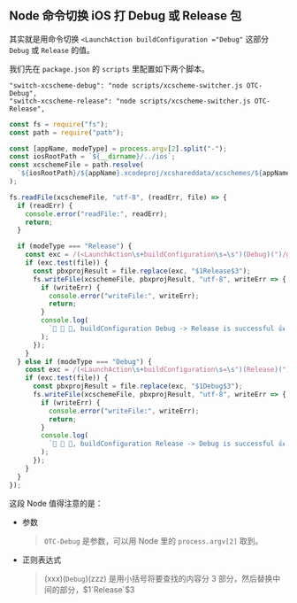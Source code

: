 ## Node 命令切换 iOS 打 Debug 或 Release 包

其实就是用命令切换 `<LaunchAction buildConfiguration ="Debug"` 这部分 `Debug` 或 `Release` 的值。

我们先在 `package.json` 的 `scripts` 里配置如下两个脚本。

```
"switch-xcscheme-debug": "node scripts/xcscheme-switcher.js OTC-Debug",
"switch-xcscheme-release": "node scripts/xcscheme-switcher.js OTC-Release",
```

```js
const fs = require("fs");
const path = require("path");

const [appName, modeType] = process.argv[2].split("-");
const iosRootPath = `${__dirname}/../ios`;
const xcschemeFile = path.resolve(
  `${iosRootPath}/${appName}.xcodeproj/xcshareddata/xcschemes/${appName}.xcscheme`
);

fs.readFile(xcschemeFile, "utf-8", (readErr, file) => {
  if (readErr) {
    console.error("readFile:", readErr);
    return;
  }

  if (modeType === "Release") {
    const exc = /(<LaunchAction\s+buildConfiguration\s=\s")(Debug)(")/g;
    if (exc.test(file)) {
      const pbxprojResult = file.replace(exc, "$1Release$3");
      fs.writeFile(xcschemeFile, pbxprojResult, "utf-8", writeErr => {
        if (writeErr) {
          console.error("writeFile:", writeErr);
          return;
        }
        console.log(
          `🎉 🎉 🎉, buildConfiguration Debug -> Release is successful 👍 👍 👍!`
        );
      });
    }
  } else if (modeType === "Debug") {
    const exc = /(<LaunchAction\s+buildConfiguration\s=\s")(Release)(")/g;
    if (exc.test(file)) {
      const pbxprojResult = file.replace(exc, "$1Debug$3");
      fs.writeFile(xcschemeFile, pbxprojResult, "utf-8", writeErr => {
        if (writeErr) {
          console.error("writeFile:", writeErr);
          return;
        }
        console.log(
          `🎉 🎉 🎉, buildConfiguration Release -> Debug is successful 👍 👍 👍!`
        );
      });
    }
  }
});
```

这段 Node 值得注意的是：

* 参数
  > `OTC-Debug` 是参数，可以用 Node 里的 `process.argv[2]` 取到。
* 正则表达式
  > (xxx)(`Debug`)(zzz) 是用小括号将要查找的内容分 3 部分，然后替换中间的部分，$1`Release`$3
